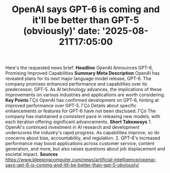 ﻿---
title: "OpenAI says GPT-6 is coming and it'll be better than GPT-5 (obviously)'
date: '2025-08-21T17:05:00"
category: "Markets"
summary: ""
slug: "openai says gpt6 is coming and itll be better than gpt5 obvi"
source_urls:
  - "https://www.bleepingcomputer.com/news/artificial-intelligence/openai-says-gpt-6-is-coming-and-itll-be-better-than-gpt-5-obviously/"
seo:
  title: "OpenAI says GPT-6 is coming and it'll be better than GPT-5 (obviously) | Hash n Hedge'
  description: '"
  keywords: ["news", "markets", "brief"]
---
Here's the requested news brief:  **Headline** OpenAI Announces GPT-6, Promising Improved Capabilities  **Summary Meta Description** OpenAI has revealed plans for its next major language model release, GPT-6. The company promises enhanced performance and capabilities over its predecessor, GPT-5. As AI technology advances, the implications of these improvements on various industries and applications are worth considering.  **Key Points**  ΓÇó OpenAI has confirmed development on GPT-6, hinting at improved performance over GPT-5. ΓÇó Details about specific enhancements or features for GPT-6 have not been disclosed. ΓÇó The company has maintained a consistent pace in releasing new models, with each iteration offering significant advancements.  **Short Takeaways**  1. OpenAI's continued investment in AI research and development underscores the industry's rapid progress. As capabilities improve, so do concerns about bias, accountability, and regulation. 2. GPT-6's increased performance may boost applications across customer service, content generation, and more, but also raises questions about job displacement and societal impact.  **Sources** https://www.bleepingcomputer.com/news/artificial-intelligence/openai-says-gpt-6-is-coming-and-itll-be-better-than-gpt-5-obviously/ 
